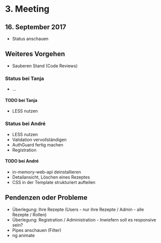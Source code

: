 # 3. Meeting

## 16. September 2017

- Status anschauen

## Weiteres Vorgehen

- Sauberen Stand (Code Reviews)

### Status bei Tanja

- ...

#### TODO bei Tanja

- LESS nutzen

### Status bei André

- LESS nutzen
- Validation vervollständigen
- AuthGuard fertig machen
- Registration

#### TODO bei André

- in-memory-web-api deinstallieren
- Detailansicht, Löschen eines Rezeptes
- CSS in der Template strukturiert aufteilen

## Pendenzen oder Probleme

- Überlegung: Ihre Rezepte (Users - nur ihre Rezepte / Admin - alle Rezepte / Rollen)
- Überlegung: Registration / Administration - Inwiefern soll es responsive sein?
- Pipes anschauen (Filter)
- ng animate
